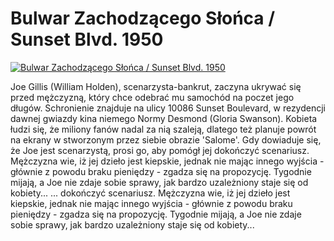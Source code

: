 Bulwar Zachodzącego Słońca / Sunset Blvd. 1950 
=============
[![Bulwar Zachodzącego Słońca / Sunset Blvd. 1950 ](http://vidos.pl/images/player.gif)](http://vidos.pl/bulwar-zachodzacego-slonca-sunset-blvd-1950)

 Joe Gillis (William Holden), scenarzysta-bankrut, zaczyna ukrywać się przed mężczyzną, który chce odebrać mu samochód na poczet jego długów. Schronienie znajduje na ulicy 10086 Sunset Boulevard, w rezydencji dawnej gwiazdy kina niemego Normy Desmond (Gloria Swanson). Kobieta łudzi się, że miliony fanów nadal za nią szaleją, dlatego też planuje powrót na ekrany w stworzonym przez siebie obrazie 'Salome'. Gdy dowiaduje się, że Joe jest scenarzystą, prosi go, aby pomógł jej dokończyć scenariusz. Mężczyzna wie, iż jej dzieło jest kiepskie, jednak nie mając innego wyjścia - głównie z powodu braku pieniędzy - zgadza się na propozycję. Tygodnie mijają, a Joe nie zdaje sobie sprawy, jak bardzo uzależniony staje się od kobiety...  ... dokończyć scenariusz. Mężczyzna wie, iż jej dzieło jest kiepskie, jednak nie mając innego wyjścia - głównie z powodu braku pieniędzy - zgadza się na propozycję. Tygodnie mijają, a Joe nie zdaje sobie sprawy, jak bardzo uzależniony staje się od kobiety...
